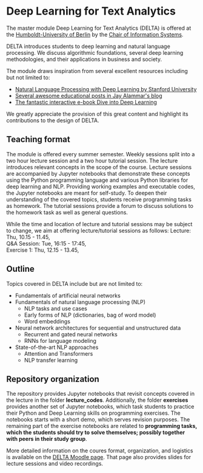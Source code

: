 # Deep Learning for Text Analytics

The master module Deep Learning for Text Analytics (DELTA) is offered at the [Humboldt-University of Berlin](htpps://www.hu-berlin.de) 
by the [Chair of Information Systems](https://www.wiwi.hu-berlin.de/de/professuren/bwl/wi). 

DELTA introduces students to deep learning and natural language processing. We discuss algorithmic foundations, several deep learning methodologies, and their applications in business and society. 

The module draws inspiration from several excellent resources including but not limited to:
- [Natural Language Processing with Deep Learning by Stanford University](https://web.stanford.edu/class/cs224n/)
- [Several awesome educational posts in Jay Alammar's blog](http://jalammar.github.io/)
- [The fantastic interactive e-book Dive into Deep Learning](http://d2l.ai/index.html) 

We greatly appreciate the provision of this great content and highlight its contributions to the design of DELTA.
 
## Teaching format
The module is offered every summer semester. Weekly sessions split into a two hour lecture session and a two hour tutorial session. The lecture introduces relevant concepts in the scope of the course. Lecture sessions are accompanied by Jupyter notebooks that demonstrate these concepts using the Python programming language and various Python libraries for deep learning and NLP. Providing working examples and executable codes, the Jupyter notebooks are meant for self-study. To deepen their understanding of the covered topics, students receive programming tasks as homework. The tutorial sessions provide a forum to discuss solutions to the homework task as well as general questions. 

While the time and location of lecture and tutorial sessions may be subject to change, we aim at offering lecture/tutorial sessions as follows:
Lecture: Thu, 10.15 - 11.45,<br>
Q&A Session: Tue, 16:15 - 17:45,<br> 
Exercise 1: Thu, 12.15 - 13.45,<br>


## Outline
Topics covered in DELTA include but are not limited to:

- Fundamentals of artificial neural networks
- Fundamentals of natural language processing (NLP)
    - NLP tasks and use cases
    - Early forms of NLP (dictionaries, bag of word model)
    - Word embeddings
- Neural network architectures for sequential and unstructured data
    - Recurrent and gated neural networks
    - RNNs for language modeling
- State-of-the-art NLP approaches
    - Attention and Transformers
    - NLP transfer learning

## Repository organization
The repository provides Jupyter notebooks that revisit concepts covered in the lecture in the folder **lecture_codes**. Additionally, the folder **exercises** provides another set of Jupyter notebooks, which task students to practice their Python and Deep Learning skills on programming exercises. The notebooks starts with a short demo, which serves revision purposes. The remaining part of the exercise notebooks are related to **programming tasks, which the students should try to solve themselves; possibly together with peers in their study group**. 

More detailed information on the coures format, organization, and logistics is available on the [DELTA Moodle page](https://moodle.hu-berlin.de/course/view.php?id=134441). That page also provides slides for lecture sessions and video recordings. 
